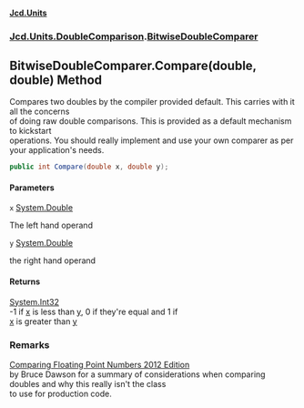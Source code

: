 #### [Jcd.Units](index.md 'index')
### [Jcd.Units.DoubleComparison](Jcd.Units.DoubleComparison.md 'Jcd.Units.DoubleComparison').[BitwiseDoubleComparer](Jcd.Units.DoubleComparison.BitwiseDoubleComparer.md 'Jcd.Units.DoubleComparison.BitwiseDoubleComparer')

## BitwiseDoubleComparer.Compare(double, double) Method

Compares two doubles by the compiler provided default. This carries with it all the concerns  
of doing raw double comparisons. This is provided as a default mechanism to kickstart  
operations. You should really implement and use your own comparer as per your application's needs.

```csharp
public int Compare(double x, double y);
```
#### Parameters

<a name='Jcd.Units.DoubleComparison.BitwiseDoubleComparer.Compare(double,double).x'></a>

`x` [System.Double](https://docs.microsoft.com/en-us/dotnet/api/System.Double 'System.Double')

The left hand operand

<a name='Jcd.Units.DoubleComparison.BitwiseDoubleComparer.Compare(double,double).y'></a>

`y` [System.Double](https://docs.microsoft.com/en-us/dotnet/api/System.Double 'System.Double')

the right hand operand

#### Returns
[System.Int32](https://docs.microsoft.com/en-us/dotnet/api/System.Int32 'System.Int32')  
-1 if [x](Jcd.Units.DoubleComparison.BitwiseDoubleComparer.Compare(double,double).md#Jcd.Units.DoubleComparison.BitwiseDoubleComparer.Compare(double,double).x 'Jcd.Units.DoubleComparison.BitwiseDoubleComparer.Compare(double, double).x') is less than [y](Jcd.Units.DoubleComparison.BitwiseDoubleComparer.Compare(double,double).md#Jcd.Units.DoubleComparison.BitwiseDoubleComparer.Compare(double,double).y 'Jcd.Units.DoubleComparison.BitwiseDoubleComparer.Compare(double, double).y'), 0 if they're equal and 1 if  
[x](Jcd.Units.DoubleComparison.BitwiseDoubleComparer.Compare(double,double).md#Jcd.Units.DoubleComparison.BitwiseDoubleComparer.Compare(double,double).x 'Jcd.Units.DoubleComparison.BitwiseDoubleComparer.Compare(double, double).x') is greater than [y](Jcd.Units.DoubleComparison.BitwiseDoubleComparer.Compare(double,double).md#Jcd.Units.DoubleComparison.BitwiseDoubleComparer.Compare(double,double).y 'Jcd.Units.DoubleComparison.BitwiseDoubleComparer.Compare(double, double).y')

### Remarks
[
                  Comparing
                  Floating Point Numbers 2012 Edition
               ](https://randomascii.wordpress.com/2012/02/25/comparing-floating-point-numbers-2012-edition/ 'https://randomascii.wordpress.com/2012/02/25/comparing-floating-point-numbers-2012-edition/')  
               by Bruce Dawson for a summary of considerations when comparing doubles and why this really isn't the class  
               to use for production code.